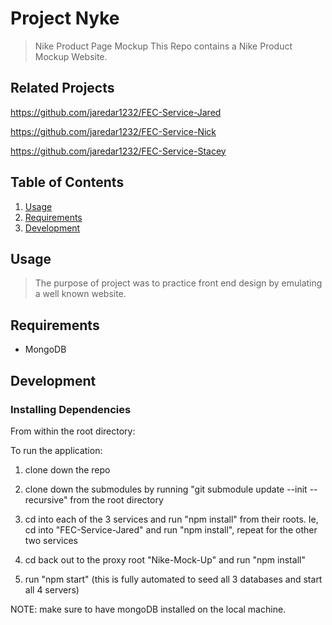 # Project Nyke

> Nike Product Page Mockup This Repo contains a Nike Product Mockup Website.

## Related Projects

https://github.com/jaredar1232/FEC-Service-Jared

https://github.com/jaredar1232/FEC-Service-Nick

https://github.com/jaredar1232/FEC-Service-Stacey

## Table of Contents

1. [Usage](#Usage)
1. [Requirements](#requirements)
1. [Development](#development)

## Usage

> The purpose of project was to practice front end design by emulating a well known website.

## Requirements

- MongoDB

## Development

### Installing Dependencies

From within the root directory:

To run the application:

1. clone down the repo

2. clone down the submodules by running "git submodule update --init --recursive" from the root directory

3. cd into each of the 3 services and run "npm install" from their roots. Ie, cd into "FEC-Service-Jared" and run "npm install", repeat for the other two services

4. cd back out to the proxy root "Nike-Mock-Up" and run "npm install"

5. run "npm start" (this is fully automated to seed all 3 databases and start all 4 servers)

NOTE: make sure to have mongoDB installed on the local machine.
